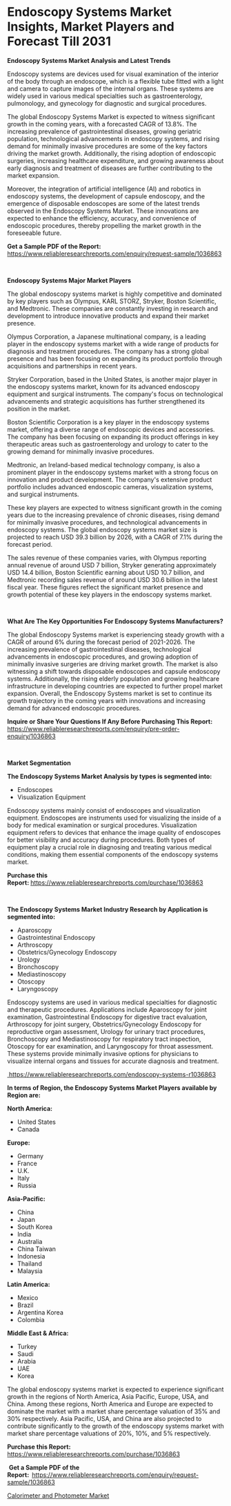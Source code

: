 <p><h1>Endoscopy Systems Market Insights, Market Players and Forecast Till 2031</h1></p><p><strong>Endoscopy Systems Market Analysis and Latest Trends</strong></p>
<p><p>Endoscopy systems are devices used for visual examination of the interior of the body through an endoscope, which is a flexible tube fitted with a light and camera to capture images of the internal organs. These systems are widely used in various medical specialties such as gastroenterology, pulmonology, and gynecology for diagnostic and surgical procedures.</p><p>The global Endoscopy Systems Market is expected to witness significant growth in the coming years, with a forecasted CAGR of 13.8%. The increasing prevalence of gastrointestinal diseases, growing geriatric population, technological advancements in endoscopy systems, and rising demand for minimally invasive procedures are some of the key factors driving the market growth. Additionally, the rising adoption of endoscopic surgeries, increasing healthcare expenditure, and growing awareness about early diagnosis and treatment of diseases are further contributing to the market expansion.</p><p>Moreover, the integration of artificial intelligence (AI) and robotics in endoscopy systems, the development of capsule endoscopy, and the emergence of disposable endoscopes are some of the latest trends observed in the Endoscopy Systems Market. These innovations are expected to enhance the efficiency, accuracy, and convenience of endoscopic procedures, thereby propelling the market growth in the foreseeable future.</p></p>
<p><strong>Get a Sample PDF of the Report:&nbsp;</strong> <a href="https://www.reliableresearchreports.com/enquiry/request-sample/1036863">https://www.reliableresearchreports.com/enquiry/request-sample/1036863</a></p>
<p>&nbsp;</p>
<p><strong>Endoscopy Systems Major Market Players</strong></p>
<p><p>The global endoscopy systems market is highly competitive and dominated by key players such as Olympus, KARL STORZ, Stryker, Boston Scientific, and Medtronic. These companies are constantly investing in research and development to introduce innovative products and expand their market presence.</p><p>Olympus Corporation, a Japanese multinational company, is a leading player in the endoscopy systems market with a wide range of products for diagnosis and treatment procedures. The company has a strong global presence and has been focusing on expanding its product portfolio through acquisitions and partnerships in recent years.</p><p>Stryker Corporation, based in the United States, is another major player in the endoscopy systems market, known for its advanced endoscopy equipment and surgical instruments. The company's focus on technological advancements and strategic acquisitions has further strengthened its position in the market.</p><p>Boston Scientific Corporation is a key player in the endoscopy systems market, offering a diverse range of endoscopic devices and accessories. The company has been focusing on expanding its product offerings in key therapeutic areas such as gastroenterology and urology to cater to the growing demand for minimally invasive procedures.</p><p>Medtronic, an Ireland-based medical technology company, is also a prominent player in the endoscopy systems market with a strong focus on innovation and product development. The company's extensive product portfolio includes advanced endoscopic cameras, visualization systems, and surgical instruments.</p><p>These key players are expected to witness significant growth in the coming years due to the increasing prevalence of chronic diseases, rising demand for minimally invasive procedures, and technological advancements in endoscopy systems. The global endoscopy systems market size is projected to reach USD 39.3 billion by 2026, with a CAGR of 7.1% during the forecast period.</p><p>The sales revenue of these companies varies, with Olympus reporting annual revenue of around USD 7 billion, Stryker generating approximately USD 14.4 billion, Boston Scientific earning about USD 10.7 billion, and Medtronic recording sales revenue of around USD 30.6 billion in the latest fiscal year. These figures reflect the significant market presence and growth potential of these key players in the endoscopy systems market.</p></p>
<p>&nbsp;</p>
<p><strong>What Are The Key Opportunities For Endoscopy Systems Manufacturers?</strong></p>
<p><p>The global Endoscopy Systems market is experiencing steady growth with a CAGR of around 6% during the forecast period of 2021-2026. The increasing prevalence of gastrointestinal diseases, technological advancements in endoscopic procedures, and growing adoption of minimally invasive surgeries are driving market growth. The market is also witnessing a shift towards disposable endoscopes and capsule endoscopy systems. Additionally, the rising elderly population and growing healthcare infrastructure in developing countries are expected to further propel market expansion. Overall, the Endoscopy Systems market is set to continue its growth trajectory in the coming years with innovations and increasing demand for advanced endoscopic procedures.</p></p>
<p><strong>Inquire or Share Your Questions If Any Before Purchasing This Report:</strong> <a href="https://www.reliableresearchreports.com/enquiry/pre-order-enquiry/1036863">https://www.reliableresearchreports.com/enquiry/pre-order-enquiry/1036863</a></p>
<p>&nbsp;</p>
<p><strong>Market Segmentation</strong></p>
<p><strong>The Endoscopy Systems Market Analysis by types is segmented into:</strong></p>
<p><ul><li>Endoscopes</li><li>Visualization Equipment</li></ul></p>
<p><p>Endoscopy systems mainly consist of endoscopes and visualization equipment. Endoscopes are instruments used for visualizing the inside of a body for medical examination or surgical procedures. Visualization equipment refers to devices that enhance the image quality of endoscopes for better visibility and accuracy during procedures. Both types of equipment play a crucial role in diagnosing and treating various medical conditions, making them essential components of the endoscopy systems market.</p></p>
<p><strong>Purchase this Report:&nbsp;</strong><a href="https://www.reliableresearchreports.com/purchase/1036863">https://www.reliableresearchreports.com/purchase/1036863</a></p>
<p>&nbsp;</p>
<p><strong>The Endoscopy Systems Market Industry Research by Application is segmented into:</strong></p>
<p><ul><li>Aparoscopy</li><li>Gastrointestinal Endoscopy</li><li>Arthroscopy</li><li>Obstetrics/Gynecology Endoscopy</li><li>Urology</li><li>Bronchoscopy</li><li>Mediastinoscopy</li><li>Otoscopy</li><li>Laryngoscopy</li></ul></p>
<p><p>Endoscopy systems are used in various medical specialties for diagnostic and therapeutic procedures. Applications include Aparoscopy for joint examination, Gastrointestinal Endoscopy for digestive tract evaluation, Arthroscopy for joint surgery, Obstetrics/Gynecology Endoscopy for reproductive organ assessment, Urology for urinary tract procedures, Bronchoscopy and Mediastinoscopy for respiratory tract inspection, Otoscopy for ear examination, and Laryngoscopy for throat assessment. These systems provide minimally invasive options for physicians to visualize internal organs and tissues for accurate diagnosis and treatment.</p></p>
<p><a href="https://www.reliableresearchreports.com/endoscopy-systems-r1036863">&nbsp;https://www.reliableresearchreports.com/endoscopy-systems-r1036863</a></p>
<p><strong>In terms of Region, the Endoscopy Systems Market Players available by Region are:</strong></p>
<p>
    <p> <strong> North America: </strong>
        <ul>
            <li>United States</li>
            <li>Canada</li>
        </ul>
        </p> 
    <p> <strong> Europe: </strong>
        <ul>
            <li>Germany</li>
            <li>France</li>
            <li>U.K.</li>
            <li>Italy</li>
            <li>Russia</li>
        </ul>
        </p> 
    <p> <strong> Asia-Pacific: </strong>
        <ul>
            <li>China</li>
            <li>Japan</li>
            <li>South Korea</li>
            <li>India</li>
            <li>Australia</li>
            <li>China Taiwan</li>
            <li>Indonesia</li>
            <li>Thailand</li>
            <li>Malaysia</li>
        </ul>
        </p> 
    <p> <strong> Latin America: </strong>
        <ul>
            <li>Mexico</li>
            <li>Brazil</li>
            <li>Argentina Korea</li>
            <li>Colombia</li>
        </ul>
        </p> 
    <p> <strong> Middle East & Africa: </strong>
        <ul>
            <li>Turkey</li>
            <li>Saudi</li>
            <li>Arabia</li>
            <li>UAE</li>
            <li>Korea</li>
        </ul>
    </p>
    </p>
<p><p>The global endoscopy systems market is expected to experience significant growth in the regions of North America, Asia Pacific, Europe, USA, and China. Among these regions, North America and Europe are expected to dominate the market with a market share percentage valuation of 35% and 30% respectively. Asia Pacific, USA, and China are also projected to contribute significantly to the growth of the endoscopy systems market with market share percentage valuations of 20%, 10%, and 5% respectively.</p></p>
<p><strong>Purchase this Report: </strong><a href="https://www.reliableresearchreports.com/purchase/1036863">https://www.reliableresearchreports.com/purchase/1036863</a></p>
<p>&nbsp;<strong>Get a Sample PDF of the Report:&nbsp;&nbsp;</strong><a href="https://www.reliableresearchreports.com/enquiry/request-sample/1036863">https://www.reliableresearchreports.com/enquiry/request-sample/1036863</a></p>
<p><strong></strong></p>
<p><p><a href="https://github.com/sofayahoo2023/Market-Research-Report-List-4/blob/main/calorimeter-and-photometer-market.md">Calorimeter and Photometer Market</a></p></p>